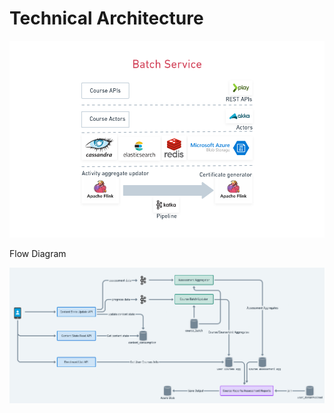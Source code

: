 # Technical Architecture



![](<../../../.gitbook/assets/Batch Service - Frame.png>)



Flow Diagram

![](<../../../.gitbook/assets/Screenshot from 2021-12-01 20-03-04.png>)
